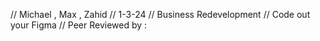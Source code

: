 // Michael , Max , Zahid
// 1-3-24
// Business Redevelopment 
// Code out your Figma
// Peer Reviewed by :
